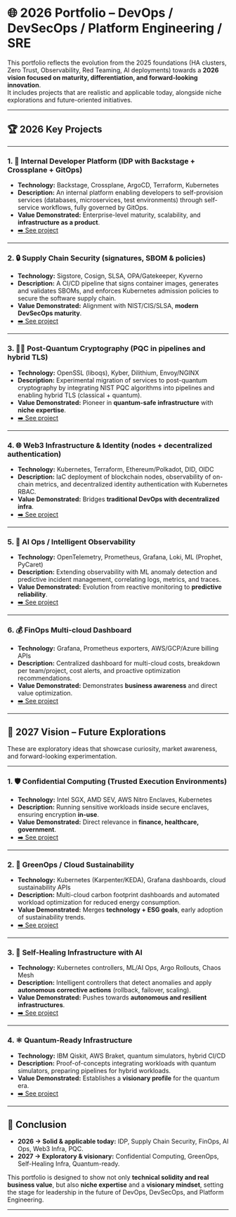 # 🌐 2026 Portfolio – DevOps / DevSecOps / Platform Engineering / SRE  

This portfolio reflects the evolution from the 2025 foundations (HA clusters, Zero Trust, Observability, Red Teaming, AI deployments) towards a **2026 vision focused on maturity, differentiation, and forward-looking innovation**.  
It includes projects that are realistic and applicable today, alongside niche explorations and future-oriented initiatives.  

---

## 🏆 2026 Key Projects

---

### 1. 🚀 Internal Developer Platform (IDP with Backstage + Crossplane + GitOps)  
- **Technology:** Backstage, Crossplane, ArgoCD, Terraform, Kubernetes  
- **Description:** An internal platform enabling developers to self-provision services (databases, microservices, test environments) through self-service workflows, fully governed by GitOps.  
- **Value Demonstrated:** Enterprise-level maturity, scalability, and **infrastructure as a product**.  
- [➡️ See project](./IDP_Platform)  

---

### 2. 🔒 Supply Chain Security (signatures, SBOM & policies)  
- **Technology:** Sigstore, Cosign, SLSA, OPA/Gatekeeper, Kyverno  
- **Description:** A CI/CD pipeline that signs container images, generates and validates SBOMs, and enforces Kubernetes admission policies to secure the software supply chain.  
- **Value Demonstrated:** Alignment with NIST/CIS/SLSA, **modern DevSecOps maturity**.  
- [➡️ See project](./SupplyChain_Security)  

---

### 3. 🧑‍💻 Post-Quantum Cryptography (PQC in pipelines and hybrid TLS)  
- **Technology:** OpenSSL (liboqs), Kyber, Dilithium, Envoy/NGINX  
- **Description:** Experimental migration of services to post-quantum cryptography by integrating NIST PQC algorithms into pipelines and enabling hybrid TLS (classical + quantum).  
- **Value Demonstrated:** Pioneer in **quantum-safe infrastructure** with **niche expertise**.  
- [➡️ See project](./PQC_TLS)  

---

### 4. 🌐 Web3 Infrastructure & Identity (nodes + decentralized authentication)  
- **Technology:** Kubernetes, Terraform, Ethereum/Polkadot, DID, OIDC  
- **Description:** IaC deployment of blockchain nodes, observability of on-chain metrics, and decentralized identity authentication with Kubernetes RBAC.  
- **Value Demonstrated:** Bridges **traditional DevOps with decentralized infra**.  
- [➡️ See project](./Web3_Identity)  

---

### 5. 🤖 AI Ops / Intelligent Observability  
- **Technology:** OpenTelemetry, Prometheus, Grafana, Loki, ML (Prophet, PyCaret)  
- **Description:** Extending observability with ML anomaly detection and predictive incident management, correlating logs, metrics, and traces.  
- **Value Demonstrated:** Evolution from reactive monitoring to **predictive reliability**.  
- [➡️ See project](./AI_Ops)  

---

### 6. 💰 FinOps Multi-cloud Dashboard  
- **Technology:** Grafana, Prometheus exporters, AWS/GCP/Azure billing APIs  
- **Description:** Centralized dashboard for multi-cloud costs, breakdown per team/project, cost alerts, and proactive optimization recommendations.  
- **Value Demonstrated:** Demonstrates **business awareness** and direct value optimization.  
- [➡️ See project](./FinOps_Dashboard)  

---

## 🔮 2027 Vision – Future Explorations  

These are exploratory ideas that showcase curiosity, market awareness, and forward-looking experimentation.  

---

### 1. 🛡️ Confidential Computing (Trusted Execution Environments)  
- **Technology:** Intel SGX, AMD SEV, AWS Nitro Enclaves, Kubernetes  
- **Description:** Running sensitive workloads inside secure enclaves, ensuring encryption **in-use**.  
- **Value Demonstrated:** Direct relevance in **finance, healthcare, government**.  
- [➡️ See project](./Confidential_Computing)  

---

### 2. 🌱 GreenOps / Cloud Sustainability  
- **Technology:** Kubernetes (Karpenter/KEDA), Grafana dashboards, cloud sustainability APIs  
- **Description:** Multi-cloud carbon footprint dashboards and automated workload optimization for reduced energy consumption.  
- **Value Demonstrated:** Merges **technology + ESG goals**, early adoption of sustainability trends.  
- [➡️ See project](./GreenOps)  

---

### 3. 🔄 Self-Healing Infrastructure with AI  
- **Technology:** Kubernetes controllers, ML/AI Ops, Argo Rollouts, Chaos Mesh  
- **Description:** Intelligent controllers that detect anomalies and apply **autonomous corrective actions** (rollback, failover, scaling).  
- **Value Demonstrated:** Pushes towards **autonomous and resilient infrastructures**.  
- [➡️ See project](./SlefHealing_AI)  

---

### 4. ⚛️ Quantum-Ready Infrastructure  
- **Technology:** IBM Qiskit, AWS Braket, quantum simulators, hybrid CI/CD  
- **Description:** Proof-of-concepts integrating workloads with quantum simulators, preparing pipelines for hybrid workloads.  
- **Value Demonstrated:** Establishes a **visionary profile** for the quantum era.  
- [➡️ See project](./Quantum_Infra)  

---

## 📌 Conclusion  

- **2026 → Solid & applicable today:** IDP, Supply Chain Security, FinOps, AI Ops, Web3 Infra, PQC.  
- **2027 → Exploratory & visionary:** Confidential Computing, GreenOps, Self-Healing Infra, Quantum-ready.  

This portfolio is designed to show not only **technical solidity and real business value**, but also **niche expertise** and a **visionary mindset**, setting the stage for leadership in the future of DevOps, DevSecOps, and Platform Engineering.  

---

